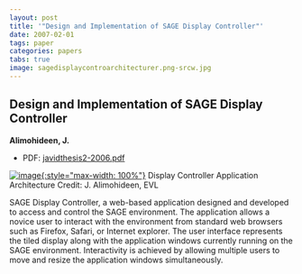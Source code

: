 ```yaml
---
layout: post
title: '"Design and Implementation of SAGE Display Controller"'
date: 2007-02-01
tags: paper
categories: papers
tabs: true
image: sagedisplaycontroarchitecturer.png-srcw.jpg
---
```


## Design and Implementation of SAGE Display Controller
**Alimohideen, J.**
- PDF: [javidthesis2-2006.pdf](/documents/javidthesis2-2006.pdf)


[![image](https://www.evl.uic.edu/output/originals/sagedisplaycontroarchitecturer.png-srcw.jpg){:style="max-width: 100%"}](https://www.evl.uic.edu/output/originals/sagedisplaycontroarchitecturer.png-srcw.jpg)
Display Controller Application Architecture
Credit: J. Alimohideen, EVL

SAGE Display Controller, a web-based application designed and developed to access and control the SAGE environment. The application allows a novice user to interact with the environment from standard web browsers such as Firefox, Safari, or Internet explorer. The user interface represents the tiled display along with the application windows currently running on the SAGE environment. Interactivity is achieved by allowing multiple users to move and resize the application windows simultaneously.